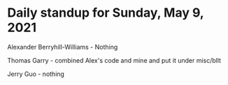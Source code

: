 # Daily standup for Sunday, May 9, 2021

Alexander Berryhill-Williams - Nothing

Thomas Garry - combined Alex's code and mine and put it under misc/bllt

Jerry Guo - nothing